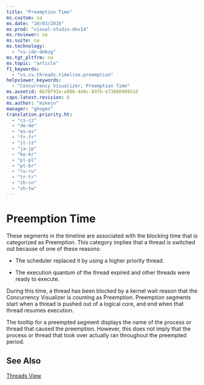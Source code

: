 ```yaml
---
title: "Preemption Time"
ms.custom: na
ms.date: "10/03/2016"
ms.prod: "visual-studio-dev14"
ms.reviewer: na
ms.suite: na
ms.technology: 
  - "vs-ide-debug"
ms.tgt_pltfrm: na
ms.topic: "article"
f1_keywords: 
  - "vs.cv.threads.timeline.preemption"
helpviewer_keywords: 
  - "Concurrency Visualizer, Preemption Time"
ms.assetid: 6b78f91e-a006-440c-83fb-e7368040951d
caps.latest.revision: 6
ms.author: "mikejo"
manager: "ghogen"
translation.priority.ht: 
  - "cs-cz"
  - "de-de"
  - "es-es"
  - "fr-fr"
  - "it-it"
  - "ja-jp"
  - "ko-kr"
  - "pl-pl"
  - "pt-br"
  - "ru-ru"
  - "tr-tr"
  - "zh-cn"
  - "zh-tw"
---
```

# Preemption Time
These segments in the timeline are associated with the blocking time that is categorized as Preemption. This category implies that a thread is switched out because of one of these reasons:  
  
-   The scheduler replaced it by using a higher priority thread.  
  
-   The execution quantum of the thread expired and other threads were ready to execute.  
  
 During this time, a thread has been blocked by a kernel wait reason that the Concurrency Visualizer is counting as Preemption. Preemption segments start when a thread is pushed out of a logical core, and end when that thread resumes execution.  
  
 The tooltip for a preempted segment displays the name of the process or thread that caused the preemption. However, this does not imply that the process or thread that took over actually ran throughout the preempted period.  
  
## See Also  
 [Threads View](../VS_IDE/threads-view--parallel-performance-.md)